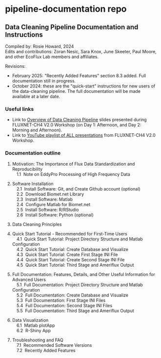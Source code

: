 # pipeline-documentation repo

## Data Cleaning Pipeline Documentation and Instructions

Compiled by: Rosie Howard, 2024\
Edits and contributions: Zoran Nesic, Sara Knox, June Skeeter, Paul Moore, and other EcoFlux Lab members and affiliates.

Revisions:
- February 2025: "Recently Added Features" section 8.3 added. Full documentation still in progress.
- October 2024: these are the "quick-start" instructions for new users of the data-cleaning pipeline. The full documentation will be made available at a later date. 

### Useful links 
- Link to <a href="workshop/DataCleaningPipeline_Overview_Final_Web.zip">Overview of Data Cleaning Pipeline</a> slides presented during FLUXNET-CH4 V2.0 Workshop (on Day 1: Afternoon, and Day 2: Morning and Afternoon).
- Link to <a href="https://www.youtube.com/watch?v=wpeOC09LvS8&list=PLwwM5mY7NX4S62HBzrxXWvox_tWysd9un&ab_channel=EcoFluxLab" target="_blank" rel="noopener noreferrer">YouTube playlist of ALL presentations</a> from FLUXNET-CH4 V2.0 Workshop.

### Documentation outline

1. Motivation: The Importance of Flux Data Standardization and Reproducibility\
&emsp;1.1 &nbsp;Note on EddyPro Processing of High Frequency Data

2. Software Installation\
&emsp;2.1 &nbsp;Install Software: Git, and Create Github account (optional)\
&emsp;2.2 &nbsp;Download Biomet.net Library\
&emsp;2.3 &nbsp;Install Software: Matlab\
&emsp;2.4 &nbsp;Configure Matlab for Biomet.net\
&emsp;2.5 &nbsp;Install Software: R/RStudio\
&emsp;2.6 &nbsp;Install Software: Python (optional)

3. Data Cleaning Principles

<!-- 4. Set Up Project Directory Structure and Configure Matlab\ -->
4. Quick Start Tutorial - Recommended for First-Time Users\
&emsp;4.1 &nbsp;Quick Start Tutorial: Project Directory Structure and Matlab Configuration\
&emsp;4.2 &nbsp;Quick Start Tutorial: Create Database and Visualize\
&emsp;4.3 &nbsp;Quick Start Tutorial: Create First Stage INI File\
&emsp;4.4 &nbsp;Quick Start Tutorial: Create Second Stage INI File\
&emsp;4.5 &nbsp;Quick Start Tutorial: Third Stage and Ameriflux Output

5. Full Documentation: Features, Details, and Other Useful Information for Advanced Users\
&emsp;5.1 &nbsp;Full Documentation: Project Directory Structure and Matlab Configuration\
&emsp;5.2 &nbsp;Full Documentation: Create Database and Visualize\
&emsp;5.3 &nbsp;Full Documentation: First Stage INI Files\
&emsp;5.4 &nbsp;Full Documentation: Second Stage INI Files\
&emsp;5.5 &nbsp;Full Documentation: Third Stage and Ameriflux Output

6. Data Visualization\
&emsp;6.1 &nbsp;Matlab plotApp\
&emsp;6.2 &nbsp;R-Shiny App

7. Troubleshooting and FAQ\
&emsp;7.1 &nbsp;Recommended Software Versions\
&emsp;7.2 &nbsp;Recently Added Features


<!-- old section numbering -->
<!-- &emsp;4.1 &nbsp;Quick Start: Directory Structure and Matlab Configuration\
&emsp;4.2 &nbsp;Full Documentation: Set Up Project Directory Structure\
&emsp;4.3 &nbsp;Full Documentation: Configure Matlab for Data Structure -->

<!-- 5. Create Database from Raw Data and Visualize Contents\ -->

<!-- 5. Quick Start: Create Database\ -->
<!-- &emsp;5.1 &nbsp;Quick Start: Create Database and Visualize -->
<!-- &emsp;5.2 &nbsp;Full Documentation: Create Database -->

<!-- 6. Create Your Own INI Files for Data Cleaning\ -->

<!-- 6. Quick Start Tutorial: Create INI and Other Configuration Files for Data Cleaning\
&emsp;6.1 &nbsp;Quick Start: First Stage INI File\
&emsp;6.2 &nbsp;Quick Start: Second Stage INI File\
&emsp;6.3 &nbsp;Quick Start: Third Stage and Ameriflux Output -->

<!-- 7. Full Documentation: INI and Configuration Files - Details and Features\
&emsp;7.1 &nbsp;Full Documentation: First Stage INI file, Global Variables, Include Files, and Tags\
&emsp;7.2 &nbsp;Full Documentation: Second Stage INI\
&emsp;7.3 &nbsp;Full Documentation: Third Stage and Ameriflux Output -->
<!-- 
8. Data Visualization\
&emsp;8.1 &nbsp;Matlab plotApp\
&emsp;8.2 &nbsp;R-Shiny App

9. Troubleshooting and FAQ\
&emsp;9.1 &nbsp;Recommended Software Versions\
&emsp;9.2 &nbsp;Recommended Software Versions -->

